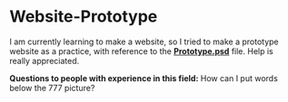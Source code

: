 # Website-Prototype
I am currently learning to make a website, so I tried to make a prototype website as a practice, with reference to the <b><u>Prototype.psd</u></b> file. Help is really appreciated.


<b>Questions to people with experience in this field:</b>
How can I put words below the 777 picture?
  
